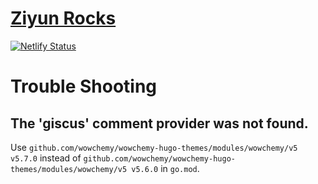 # [Ziyun Rocks](https://blog.ziyun.rocks)

[![Netlify Status](https://api.netlify.com/api/v1/badges/ab9865d6-cd79-4ace-881a-3aac9d538a2d/deploy-status)](https://app.netlify.com/sites/cute-kataifi-dd101a/deploys)

# Trouble Shooting

## The 'giscus' comment provider was not found.

Use `github.com/wowchemy/wowchemy-hugo-themes/modules/wowchemy/v5 v5.7.0` instead of `github.com/wowchemy/wowchemy-hugo-themes/modules/wowchemy/v5 v5.6.0` in `go.mod`.

